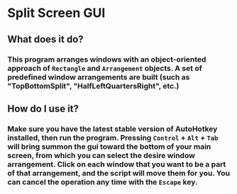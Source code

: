 # Split Screen GUI

## What does it do?

### This program arranges windows with an object-oriented approach of `Rectangle` and `Arrangement` objects. A set of predefined window arrangements are built (such as "TopBottomSplit", "HalfLeftQuartersRight", etc.)

## How do I use it?

### Make sure you have the latest stable version of AutoHotkey installed, then run the program. Pressing `Control` + `Alt` + `Tab` will bring summon the gui toward the bottom of your main screen, from which you can select the desire window arrangement. Click on each window that you want to be a part of that arrangement, and the script will move them for you. You can cancel the operation any time with the `Escape` key.
